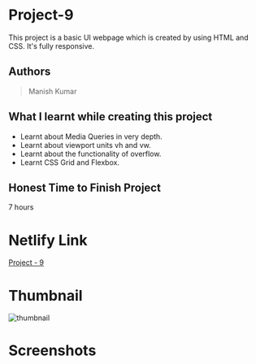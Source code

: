 
# Project-9

This project is a basic UI webpage which is created by using HTML and CSS. It's fully responsive.





## Authors

 >Manish Kumar


## What I learnt while creating this project

- Learnt about Media Queries in very depth.
- Learnt about viewport units vh and vw.
- Learnt about the functionality of overflow. 
- Learnt CSS Grid and Flexbox.



## Honest Time to Finish Project

7 hours



# Netlify Link

[Project - 9](https://project-9-mk.netlify.app/)



# Thumbnail

![thumbnail](https://user-images.githubusercontent.com/102028645/184411516-3859e6cf-be34-43e2-978a-acba58d075fe.png)


# Screenshots
